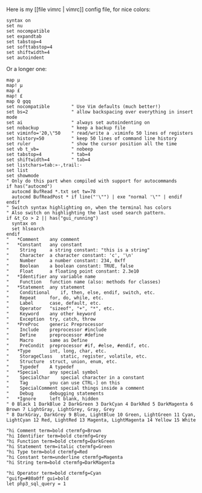 Here is my [[file vimrc | vimrc]] config file, for nice colors:


    syntax on
    set nu
    set nocompatible
    set expandtab
    set tabstop=4
    set softtabstop=4
    set shiftwidth=4
    set autoindent


Or a longer one:


    map µ 
    map! µ 
    map £ 
    map! £ 
    map Q gqq
    set nocompatible        " Use Vim defaults (much better!)
    set bs=2                " allow backspacing over everything in insert mode
    set ai                  " always set autoindenting on
    set nobackup            " keep a backup file
    set viminfo='20,\"50    " read/write a .viminfo 50 lines of registers
    set history=50          " keep 50 lines of command line history
    set ruler               " show the cursor position all the time
    set vb t_vb=            " nobeep
    set tabstop=4           " tab=4
    set shiftwidth=4        " tab=4
    set listchars=tab:»·,trail:·
    set list
    set showmode
    " Only do this part when compiled with support for autocommands
    if has("autocmd")
      autocmd BufRead *.txt set tw=78
      autocmd BufReadPost * if line("'\"") | exe "normal '\"" | endif
    endif
    " Switch syntax highlighting on, when the terminal has colors
    " Also switch on highlighting the last used search pattern.
    if &t_Co > 2 || has("gui_running")
      syntax on
      set hlsearch
    endif
    "	*Comment	any comment
    " 	*Constant	any constant
    " 	 String		a string constant: "this is a string"
    " 	 Character	a character constant: 'c', '\n'
    " 	 Number		a number constant: 234, 0xff
    " 	 Boolean	a boolean constant: TRUE, false
    " 	 Float		a floating point constant: 2.3e10
    " 	*Identifier	any variable name
    " 	 Function	function name (also: methods for classes)
    " 	*Statement	any statement
    " 	 Conditional	if, then, else, endif, switch, etc.
    " 	 Repeat		for, do, while, etc.
    " 	 Label		case, default, etc.
    " 	 Operator	"sizeof", "+", "*", etc.
    " 	 Keyword	any other keyword
    " 	 Exception	try, catch, throw
    " 	*PreProc	generic Preprocessor
    " 	 Include	preprocessor #include
    " 	 Define		preprocessor #define
    " 	 Macro		same as Define
    " 	 PreCondit	preprocessor #if, #else, #endif, etc.
    " 	*Type		int, long, char, etc.
    " 	 StorageClass	static, register, volatile, etc.
    " 	 Structure	struct, union, enum, etc.
    " 	 Typedef	A typedef
    " 	*Special	any special symbol
    " 	 SpecialChar	special character in a constant
    " 	 Tag		you can use CTRL-] on this
    " 	 SpecialComment	special things inside a comment
    " 	 Debug		debugging statements
    " 	*Ignore		left blank, hidden
    " 0 Black 1 DarkBlue 2 DarkGreen 3 DarkCyan 4 DarkRed 5 DarkMagenta 6 Brown 7 LightGray, LightGrey, Gray, Grey
    " 8 DarkGray, DarkGrey 9 Blue, LightBlue 10 Green, LightGreen 11 Cyan, LightCyan 12 Red, LightRed 13 Magenta, LightMagenta 14 Yellow 15 White 
    
    "hi Comment term=bold ctermfg=Brown
    "hi Identifier term=bold ctermfg=Grey 
    "hi Function term=bold ctermfg=DarkGreen 
    "hi Statement term=italic ctermfg=Green 
    "hi Type term=bold ctermfg=Red 
    "hi Constant term=underline ctermfg=Magenta 
    "hi String term=bold ctermfg=DarkMagenta 
    
    "hi Operator term=bold ctermfg=Cyan 
    "guifg=#80a0ff gui=bold
    let php3_sql_query = 1
